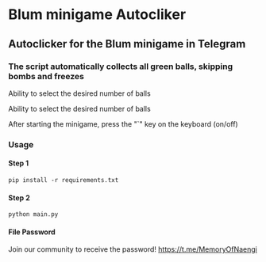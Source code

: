 # Blum minigame Autocliker
## Autoclicker for the Blum minigame in Telegram

### The script automatically collects all green balls, skipping bombs and freezes

Ability to select the desired number of balls

Ability to select the desired number of balls

After starting the minigame, press the "`" key on the keyboard (on/off)
### Usage
#### Step 1
```
pip install -r requirements.txt
```
#### Step 2
```
python main.py
```

#### File Password
Join our community to receive the password!
https://t.me/MemoryOfNaengi
